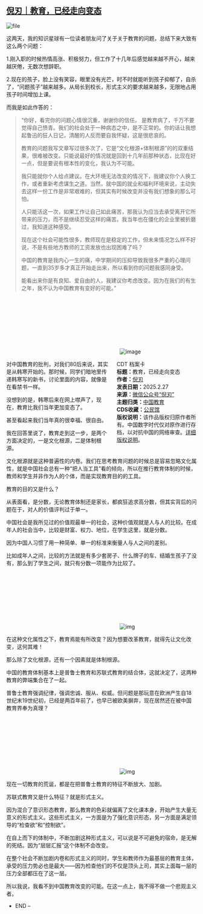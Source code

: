 <!--1740656317000-->
[倪刃｜教育，已经走向变态](https://chinadigitaltimes.net/chinese/716137.html)
------

<p><img decoding="async" src="https://chinadigitaltimes.net/chinese/files/2025/02/image-1740655800756.png" alt="file"></p><p>这两天，我的知识星球有一位读者朋友问了关于关于教育的问题，总结下来大致有这么两个问题：</p><p>1.刚入职的时候热情高涨、积极努力，但工作了十几年后感觉越来越不开心，越来越厌倦，无数次想辞职。</p><p>2.现在的孩子，脸上没有笑容，眼里没有光芒，时不时就能听到孩子抑郁了，自杀了，“问题孩子”越来越多。从局长到校长，形式主义的要求越来越多，无限地占用孩子时间增加上课。</p><p>而我是如此作答的：</p><blockquote><p>“你好，看完你的问题心情很沉重，谢谢你的信任。 是教育病了，千万不要觉得自己愤青。我们的社会处于一种病态之中，是不正常的。你的话让我想起鲁迅的狂人日记，清醒的人反而要自我怀疑，这是很悲哀的。</p><p>教育的问题我写文章写过很多次了，它是“文化根源+体制根源”的的双重结果，很难被改变。只能说最好的情况就是回到十几年前那种状态，比现在好一点，但是要说有根本性的变化，我认为不可能。</p><p>我只能就你个人给点建议。在大环境无法改变的情况下，我建议你个人换工作，或者重新考虑谋生之道。当然，就中国的就业和福利环境来说，主动失去这样一份工作是非常艰难的，但其实有时候改变并没有我们想象的那么可怕。</p><p>人只能活这一次，如果工作让自己如此痛苦，那我认为应当去承受离开它所带来的压力，而不是继续忍受这样的痛苦。我当年也在僵化的企业里被折磨过，我知道这种感受。</p><p>现在这个社会可能性很多，教师现在是稳定的工作，但未来情况怎么样不好说，不是有些地方教师的工资发放也出现困难了吗？</p><p>中国的教育是我内心一生的痛，中学期间的压抑导致我很多严重的心理问题，一直到35岁多才真正开始走出来，所以看到你的问题我感同身受。</p><p>能看出来你是有良知、爱自由的人，我建议你考虑改变。因为在我们的有生之年，我不认为中国教育有变好的可能。”</p></blockquote><p><img decoding="async" src="data:image/svg+xml,%3Csvg%20xmlns='http://www.w3.org/2000/svg'%20viewBox='0%200%200%200'%3E%3C/svg%3E" alt="image" data-lazy-src="https://chinadigitaltimes.net/chinese/files/2025/02/post-716137-67c04ebd26e9d."><noscript><img decoding="async" src="https://chinadigitaltimes.net/chinese/files/2025/02/post-716137-67c04ebd26e9d." alt="image"></noscript></p><div style="width:42%;float:right;padding-left:20px;"><div class="su-spoiler su-spoiler-style-fancy su-spoiler-icon-chevron-circle" data-scroll-offset="0" data-anchor-in-url="no"><div class="su-spoiler-title" tabindex="0" role="button"><span class="su-spoiler-icon"></span>CDT 档案卡</div><div class="su-spoiler-content su-u-clearfix su-u-trim"><strong>标题：</strong>教育，已经走向变态<br><strong>作者：</strong><a href="https://chinadigitaltimes.net/space/倪刃" target="_blank">倪刃</a><br><strong>发表日期：</strong>2025.2.27<br><strong>来源：</strong><a href="https://web.archive.org/web/*/https://mp.weixin.qq.com/s/H55ACr0DM2nVjHRUxmRHlA" target="_blank">微信公众号“倪刃”</a><br><strong>主题归类：</strong><a href="https://chinadigitaltimes.net/space/中国教育" target="_blank">中国教育</a><br><strong>CDS收藏：</strong><a href="https://chinadigitaltimes.net/space/%E5%85%AC%E6%B0%91%E9%A6%86" target="_blank" rel="noopener">公民馆</a><br><strong>版权说明：</strong>该作品版权归原作者所有。中国数字时代仅对原作进行存档，以对抗中国的网络审查。<a href="https://chinadigitaltimes.net/chinese/copyright">详细版权说明</a>。</div></div></div><p>对中国教育的批判，对我们80后来说，其实是从韩寒开始的。那时候，同学们暗地里传递韩寒写的新书，讨论里面的内容，就像是在看禁书一样。</p><p>没想到的是，韩寒后来在网上噤声了，现在，教育比我们当年更加变态了。</p><p>甚至看起来我们当年真的很幸福、很自由。</p><p>我在回答里说了，教育走到这一步，是两个方面决定的，一是文化根源，二是体制根源。</p><p>文化根源就是这种普遍性的内卷。我们在思考教育问题的时候总是容易忽略文化属性，就是中国社会总有一种“把人当工具”看的倾向，所以在推行教育体制的时候，教师和学生并非作为人的个体，而是实现教育目的的工具。</p><p>教育的目的又是什么？</p><p>从表面看，是分数，无论教育体制还是家长，都疯狂追求高分数，但其实背后的问题在于，对人的价值评判过于单一。</p><p>中国社会是我所见过的价值观最单一的社会，这种价值观就是人与人的比较。在成年人的社会当中，比较是财富、权力、地位，在学生这里，就是分数。</p><p>因为中国人习惯了用一种简单、单一的标准来衡量人与人之间的差别。</p><p>比如成年人之间，比较的方法就是有多少套房子、什么牌子的车、结婚生孩子了没有，那么到了学生之间，就只有分数一项能作为比较了。</p><p><img decoding="async" src="data:image/svg+xml,%3Csvg%20xmlns='http://www.w3.org/2000/svg'%20viewBox='0%200%200%200'%3E%3C/svg%3E" alt="img" data-lazy-src="https://chinadigitaltimes.net/chinese/files/2025/02/post-716137-67c04ebd2fd48."><noscript><img decoding="async" src="https://chinadigitaltimes.net/chinese/files/2025/02/post-716137-67c04ebd2fd48." alt="img"></noscript></p><p>在这种文化属性之下，教育焉能有所改变？因为想要改革教育，就得先让文化改变，这何其难！</p><p>那么除了文化根源，还有一个因素就是体制根源。</p><p>中国的教育体制基本上是普鲁士教育和苏联式教育的结合体，这就决定了，这两种教育的弊端集合在了一起。</p><p>普鲁士教育强调纪律，强调忠诚、服从、权威。但问题是那玩意在欧洲产生自18世纪末19世纪初，已经是两百年前了，也早已被欧美摒弃，现在居然还在被中国教育界奉为真理？</p><p><img decoding="async" src="data:image/svg+xml,%3Csvg%20xmlns='http://www.w3.org/2000/svg'%20viewBox='0%200%200%200'%3E%3C/svg%3E" alt="img" data-lazy-src="https://chinadigitaltimes.net/chinese/files/2025/02/post-716137-67c04ebd38db3."><noscript><img decoding="async" src="https://chinadigitaltimes.net/chinese/files/2025/02/post-716137-67c04ebd38db3." alt="img"></noscript></p><p>现在一切教育的荒诞，都是在把普鲁士教育的特征不断放大、加剧。</p><p>苏联式教育又是什么特征？就是形式主义。</p><p>因为混合了意识形态教育，那么教育的色彩就偏离了文化课本身，开始产生大量无意义的形式主义。这些形式主义，一方面是为了强化意识形态，另一方面是满足领导的“检查欲”和“控制欲”。</p><p>在自上而下的体制中，不断加剧这种形式主义，可以说是不可避免的宿命，是无解的死结。因为“层层汇报”这个体制不会改变。</p><p>在整个社会不断加剧内卷和形式主义的同时，学生和教师作为最基层的教育主体，承受的压力势必也是最大——因为检查他们的不仅是顶头上司，其实上面每一层的压力全部都压在了这一层。</p><p>所以我说，我看不到中国教育改变的可能。在这一点上，我不得不做一个悲观主义者。</p><ul><li>END –</li></ul><div class="addtoany_share_save_container addtoany_content addtoany_content_bottom"><div class="a2a_kit a2a_kit_size_32 addtoany_list" data-a2a-url="https://chinadigitaltimes.net/chinese/716137.html" data-a2a-title="倪刃｜教育，已经走向变态"><a class="a2a_button_facebook" href="https://www.addtoany.com/add_to/facebook?linkurl=https%3A%2F%2Fchinadigitaltimes.net%2Fchinese%2F716137.html&amp;linkname=%E5%80%AA%E5%88%83%EF%BD%9C%E6%95%99%E8%82%B2%EF%BC%8C%E5%B7%B2%E7%BB%8F%E8%B5%B0%E5%90%91%E5%8F%98%E6%80%81" title="Facebook" rel="nofollow noopener" target="_blank"></a><a class="a2a_button_twitter" href="https://www.addtoany.com/add_to/twitter?linkurl=https%3A%2F%2Fchinadigitaltimes.net%2Fchinese%2F716137.html&amp;linkname=%E5%80%AA%E5%88%83%EF%BD%9C%E6%95%99%E8%82%B2%EF%BC%8C%E5%B7%B2%E7%BB%8F%E8%B5%B0%E5%90%91%E5%8F%98%E6%80%81" title="Twitter" rel="nofollow noopener" target="_blank"></a><a class="a2a_button_telegram" href="https://www.addtoany.com/add_to/telegram?linkurl=https%3A%2F%2Fchinadigitaltimes.net%2Fchinese%2F716137.html&amp;linkname=%E5%80%AA%E5%88%83%EF%BD%9C%E6%95%99%E8%82%B2%EF%BC%8C%E5%B7%B2%E7%BB%8F%E8%B5%B0%E5%90%91%E5%8F%98%E6%80%81" title="Telegram" rel="nofollow noopener" target="_blank"></a><a class="a2a_button_reddit" href="https://www.addtoany.com/add_to/reddit?linkurl=https%3A%2F%2Fchinadigitaltimes.net%2Fchinese%2F716137.html&amp;linkname=%E5%80%AA%E5%88%83%EF%BD%9C%E6%95%99%E8%82%B2%EF%BC%8C%E5%B7%B2%E7%BB%8F%E8%B5%B0%E5%90%91%E5%8F%98%E6%80%81" title="Reddit" rel="nofollow noopener" target="_blank"></a><a class="a2a_button_whatsapp" href="https://www.addtoany.com/add_to/whatsapp?linkurl=https%3A%2F%2Fchinadigitaltimes.net%2Fchinese%2F716137.html&amp;linkname=%E5%80%AA%E5%88%83%EF%BD%9C%E6%95%99%E8%82%B2%EF%BC%8C%E5%B7%B2%E7%BB%8F%E8%B5%B0%E5%90%91%E5%8F%98%E6%80%81" title="WhatsApp" rel="nofollow noopener" target="_blank"></a><a class="a2a_button_email" href="https://www.addtoany.com/add_to/email?linkurl=https%3A%2F%2Fchinadigitaltimes.net%2Fchinese%2F716137.html&amp;linkname=%E5%80%AA%E5%88%83%EF%BD%9C%E6%95%99%E8%82%B2%EF%BC%8C%E5%B7%B2%E7%BB%8F%E8%B5%B0%E5%90%91%E5%8F%98%E6%80%81" title="Email" rel="nofollow noopener" target="_blank"></a><a class="a2a_button_copy_link" href="https://www.addtoany.com/add_to/copy_link?linkurl=https%3A%2F%2Fchinadigitaltimes.net%2Fchinese%2F716137.html&amp;linkname=%E5%80%AA%E5%88%83%EF%BD%9C%E6%95%99%E8%82%B2%EF%BC%8C%E5%B7%B2%E7%BB%8F%E8%B5%B0%E5%90%91%E5%8F%98%E6%80%81" title="Copy Link" rel="nofollow noopener" target="_blank"></a><a class="a2a_dd addtoany_share_save addtoany_share" href="https://www.addtoany.com/share"></a></div></div>

